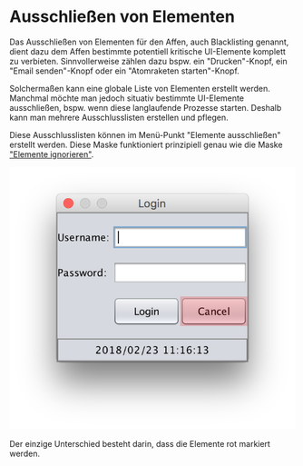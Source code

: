 
Ausschließen von Elementen
==========================

Das Ausschließen von Elementen für den Affen, auch Blacklisting genannt, dient dazu dem Affen bestimmte potentiell kritische UI-Elemente komplett zu verbieten.
Sinnvollerweise zählen dazu bspw. ein "Drucken"-Knopf, ein "Email senden"-Knopf oder ein "Atomraketen starten"-Knopf.  

Solchermaßen kann eine globale Liste von Elementen erstellt werden.
Manchmal möchte man jedoch situativ bestimmte UI-Elemente ausschließen, bspw. wenn diese langlaufende Prozesse starten.
Deshalb kann man mehrere Ausschlusslisten erstellen und pflegen.

Diese Ausschlusslisten können im Menü-Punkt "Elemente ausschließen" erstellt werden.
Diese Maske funktioniert prinzipiell genau wie die Maske ["Elemente ignorieren"](../replay/ui-elemente-ignorieren.md).

![SUT mit markiertem Knopf](blacklisting-1.png)

Der einzige Unterschied besteht darin, dass die Elemente rot markiert werden.

